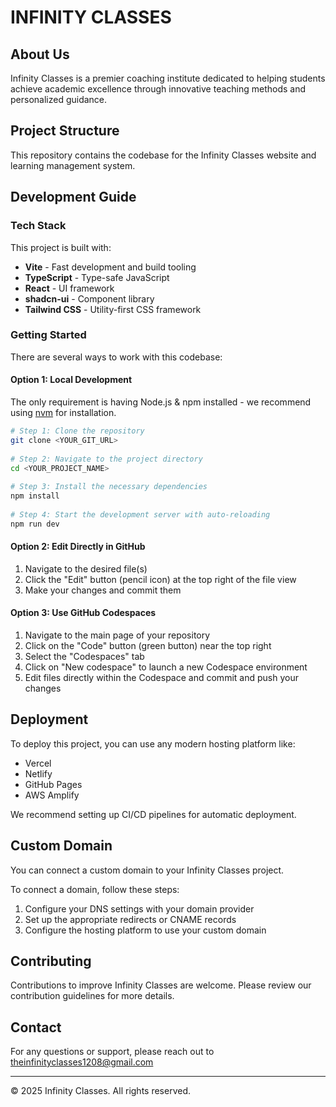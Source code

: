 # INFINITY CLASSES

## About Us

Infinity Classes is a premier coaching institute dedicated to helping students achieve academic excellence through innovative teaching methods and personalized guidance.

## Project Structure

This repository contains the codebase for the Infinity Classes website and learning management system.

## Development Guide

### Tech Stack

This project is built with:
- **Vite** - Fast development and build tooling
- **TypeScript** - Type-safe JavaScript
- **React** - UI framework
- **shadcn-ui** - Component library
- **Tailwind CSS** - Utility-first CSS framework

### Getting Started

There are several ways to work with this codebase:

#### Option 1: Local Development

The only requirement is having Node.js & npm installed - we recommend using [nvm](https://github.com/nvm-sh/nvm) for installation.

```bash
# Step 1: Clone the repository
git clone <YOUR_GIT_URL>  
  
# Step 2: Navigate to the project directory
cd <YOUR_PROJECT_NAME>  
  
# Step 3: Install the necessary dependencies
npm install  
  
# Step 4: Start the development server with auto-reloading
npm run dev
```

#### Option 2: Edit Directly in GitHub

1. Navigate to the desired file(s)
2. Click the "Edit" button (pencil icon) at the top right of the file view
3. Make your changes and commit them

#### Option 3: Use GitHub Codespaces

1. Navigate to the main page of your repository
2. Click on the "Code" button (green button) near the top right
3. Select the "Codespaces" tab
4. Click on "New codespace" to launch a new Codespace environment
5. Edit files directly within the Codespace and commit and push your changes

## Deployment

To deploy this project, you can use any modern hosting platform like:
- Vercel
- Netlify
- GitHub Pages
- AWS Amplify

We recommend setting up CI/CD pipelines for automatic deployment.

## Custom Domain

You can connect a custom domain to your Infinity Classes project.

To connect a domain, follow these steps:
1. Configure your DNS settings with your domain provider
2. Set up the appropriate redirects or CNAME records
3. Configure the hosting platform to use your custom domain

## Contributing

Contributions to improve Infinity Classes are welcome. Please review our contribution guidelines for more details.

## Contact

For any questions or support, please reach out to [theinfinityclasses1208@gmail.com](mailto:theinfinityclasses1208@gmail.com)

---

© 2025 Infinity Classes. All rights reserved.
